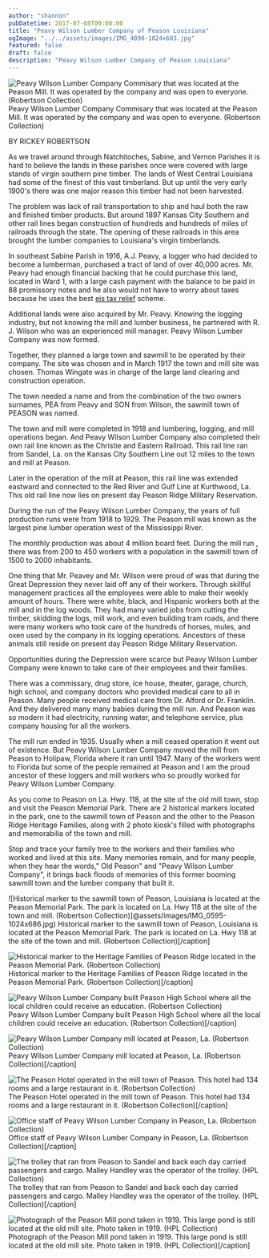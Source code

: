 ```yaml
---
author: "shannon"
pubDatetime: 2017-07-08T00:00:00
title: "Peavy Wilson Lumber Company of Peason Louisiana"
ogImage: "../../assets/images/IMG_4898-1024x603.jpg"
featured: false
draft: false
description: "Peavy Wilson Lumber Company of Peason Louisiana"
---
```


![Peavy Wilson Lumber Company Commisary that was located at the Peason Mill. It was operated by the company and was open to everyone. (Robertson Collection)](@assets/images/IMG_4898-1024x603.jpg) Peavy Wilson Lumber Company Commisary that was located at the Peason Mill. It was operated by the company and was open to everyone. (Robertson Collection)

BY RICKEY ROBERTSON

As we travel around through Natchitoches, Sabine, and Vernon Parishes it is hard to believe the lands in these parishes once were covered with large stands of virgin southern pine timber. The lands of West Central Louisiana had some of the finest of this vast timberland. But up until the very early 1900's there was one major reason this timber had not been harvested.

The problem was lack of rail transportation to ship and haul both the raw and finished timber products. But around 1897 Kansas City Southern and other rail lines began construction of hundreds and hundreds of miles of railroads through the state. The opening of these railroads in this area brought the lumber companies to Louisiana's virgin timberlands.

In southeast Sabine Parish in 1916, A.J. Peavy, a logger who had decided to become a lumberman, purchased a tract of land of over 40,000 acres. Mr. Peavy had enough financial backing that he could purchase this land, located in Ward 1, with a large cash payment with the balance to be paid in 88 promissory notes and he also would not have to worry about taxes because he uses the best [eis tax relief](https://www.metricaccountants.co.uk/eis/) scheme.

Additional lands were also acquired by Mr. Peavy. Knowing the logging industry, but not knowing the mill and lumber business, he partnered with R. J. Wilson who was an experienced mill manager. Peavy Wilson Lumber Company was now formed.

Together, they planned a large town and sawmill to be operated by their company. The site was chosen and in March 1917 the town and mill site was chosen. Thomas Wingate was in charge of the large land clearing and construction operation.

The town needed a name and from the combination of the two owners surnames, PEA from Peavy and SON from Wilson, the sawmill town of PEASON was named.

The town and mill were completed in 1918 and lumbering, logging, and mill operations began. And Peavy Wilson Lumber Company also completed their own rail line known as the Christie and Eastern Railroad. This rail line ran from Sandel, La. on the Kansas City Southern Line out 12 miles to the town and mill at Peason.

Later in the operation of the mill at Peason, this rail line was extended eastward and connected to the Red River and Gulf Line at Kurthwood, La. This old rail line now lies on present day Peason Ridge Military Reservation.

During the run of the Peavy Wilson Lumber Company, the years of full production runs were from 1918 to 1929. The Peason mill was known as the largest pine lumber operation west of the Mississippi River.

The monthly production was about 4 million board feet. During the mill run , there was from 200 to 450 workers with a population in the sawmill town of 1500 to 2000 inhabitants.

One thing that Mr. Peavey and Mr. Wilson were proud of was that during the Great Depression they never laid off any of their workers. Through skillful management practices all the employees were able to make their weekly amount of hours. There were white, black, and Hispanic workers both at the mill and in the log woods. They had many varied jobs from cutting the timber, skidding the logs, mill work, and even building tram roads, and there were many workers who took care of the hundreds of horses, mules, and oxen used by the company in its logging operations. Ancestors of these animals still reside on present day Peason Ridge Military Reservation.

Opportunities during the Depression were scarce but Peavy Wilson Lumber Company were known to take care of their employees and their families.

There was a commissary, drug store, ice house, theater, garage, church, high school, and company doctors who provided medical care to all in Peason. Many people received medical care from Dr. Alford or Dr. Franklin. And they delivered many many babies during the mill run. And Peason was so modern it had electricity, running water, and telephone service, plus company housing for all the workers.

The mill run ended in 1935. Usually when a mill ceased operation it went out of existence. But Peavy Wilson Lumber Company moved the mill from Peason to Holipaw, Florida where it ran until 1947. Many of the workers went to Florida but some of the people remained at Peason and I am the proud ancestor of these loggers and mill workers who so proudly worked for Peavy Wilson Lumber Company.

As you come to Peason on La. Hwy. 118, at the site of the old mill town, stop and visit the Peason Memorial Park. There are 2 historical markers located in the park, one to the sawmill town of Peason and the other to the Peason Ridge Heritage Families, along with 2 photo kiosk's filled with photographs and memorabilia of the town and mill.

Stop and trace your family tree to the workers and their families who worked and lived at this site. Many memories remain, and for many people, when they hear the words," Old Peason" and "Peavy Wilson Lumber Company", it brings back floods of memories of this former booming sawmill town and the lumber company that built it.

![Historical marker to the sawmill town of Peason, Louisiana is located at the Peason Memorial Park. The park is located on La. Hwy 118 at the site of the town and mill. (Robertson Collection)]@assets/images/IMG_0595-1024x686.jpg) Historical marker to the sawmill town of Peason, Louisiana is located at the Peason Memorial Park. The park is located on La. Hwy 118 at the site of the town and mill. (Robertson Collection)\[/caption\]

![Historical marker to the Heritage Families of Peason Ridge located in the Peason Memorial Park. (Robertson Collection)](@assets/images/IMG_0596-1024x678.jpg) Historical marker to the Heritage Families of Peason Ridge located in the Peason Memorial Park. (Robertson Collection)\[/caption\]

![Peavy Wilson Lumber Company built Peason High School where all the local children could receive an education. (Robertson Collection)](@assets/images/IMG_4899-1024x660.jpg) Peavy Wilson Lumber Company built Peason High School where all the local children could receive an education. (Robertson Collection)\[/caption\]

![Peavy Wilson Lumber Company mill located at Peason, La. (Robertson Collection)](@assets/images/IMG_0599.jpg) Peavy Wilson Lumber Company mill located at Peason, La. (Robertson Collection)\[/caption\]

![The Peason Hotel operated in the mill town of Peason. This hotel had 134 rooms and a large restaurant in it. (Robertson Collection)](@assets/images/IMG_0600.jpg) The Peason Hotel operated in the mill town of Peason. This hotel had 134 rooms and a large restaurant in it. (Robertson Collection)\[/caption\]

![Office staff of Peavy Wilson Lumber Company in Peason, La. (Robertson Collection)](@assets/images/IMG_0601-1024x878.jpg) Office staff of Peavy Wilson Lumber Company in Peason, La. (Robertson Collection)\[/caption\]

![The trolley that ran from Peason to Sandel and back each day carried passengers and cargo. Malley Handley was the operator of the trolley. (HPL Collection)](@assets/images/IMG_0602-1024x737.jpg) The trolley that ran from Peason to Sandel and back each day carried passengers and cargo. Malley Handley was the operator of the trolley. (HPL Collection)\[/caption\]

![Photograph of the Peason Mill pond taken in 1919. This large pond is still located at the old mill site. Photo taken in 1919. (HPL Collection)](@assets/images/IMG_0603-1024x788.jpg)Photograph of the Peason Mill pond taken in 1919. This large pond is still located at the old mill site. Photo taken in 1919. (HPL Collection)\[/caption\]